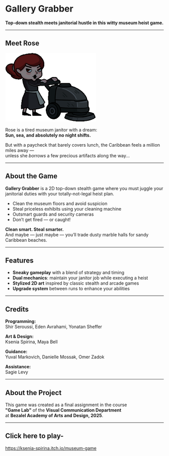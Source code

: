 # Gallery Grabber

**Top-down stealth meets janitorial hustle in this witty museum heist game.**

---

## Meet Rose
![Rose GIF](rose.gif)

Rose is a tired museum janitor with a dream:  
**Sun, sea, and absolutely no night shifts.**  

But with a paycheck that barely covers lunch, the Caribbean feels a million miles away —  
unless she *borrows* a few precious artifacts along the way...

---

## About the Game

**Gallery Grabber** is a 2D top-down stealth game where you must juggle your janitorial duties with your totally-not-legal heist plan.

- Clean the museum floors and avoid suspicion  
- Steal priceless exhibits using your cleaning machine  
- Outsmart guards and security cameras  
- Don’t get fired — or caught!

**Clean smart. Steal smarter.**  
And maybe — just maybe — you’ll trade dusty marble halls for sandy Caribbean beaches.

---

## Features

- **Sneaky gameplay** with a blend of strategy and timing  
- **Dual mechanics**: maintain your janitor job while executing a heist  
- **Stylized 2D art** inspired by classic stealth and arcade games  
- **Upgrade system** between runs to enhance your abilities

---

## Credits

**Programming:**  
Shir Seroussi, Eden Avrahami, Yonatan Sheffer

**Art & Design:**  
Ksenia Spirina, Maya Bell

**Guidance:**  
Yuval Markovich, Danielle Mossak, Omer Zadok

**Assistance:**  
Sagie Levy

---

## About the Project

This game was created as a final assignment in the course  
**"Game Lab"** of the **Visual Communication Department**  
at **Bezalel Academy of Arts and Design, 2025**.

---

## Click here to play-
https://ksenia-spirina.itch.io/museum-game
